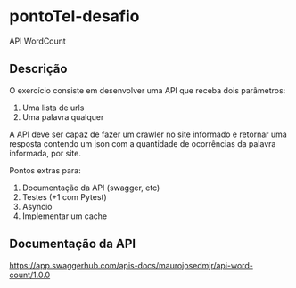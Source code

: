 # pontoTel-desafio
API WordCount

## Descrição
O exercício consiste em desenvolver uma API que receba dois parâmetros:
1. Uma lista de urls
2. Uma palavra qualquer         

A API deve ser capaz de fazer um crawler no site informado e retornar uma resposta contendo um json com a quantidade de ocorrências da palavra informada, por site.

Pontos extras para:
1. Documentação da API (swagger, etc)
2. Testes (+1 com Pytest)
3. Asyncio
4. Implementar um cache

## Documentação da API
https://app.swaggerhub.com/apis-docs/maurojosedmjr/api-word-count/1.0.0
